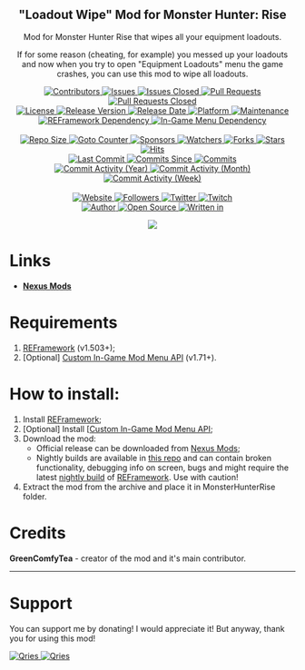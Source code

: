 <p align="center">
	<h2 align="center"><b>"Loadout Wipe" Mod for Monster Hunter: Rise</b></h2>
	<p align="center">Mod for Monster Hunter Rise that wipes all your equipment loadouts.</p>
   <p align="center">If for some reason (cheating, for example) you messed up your loadouts and now when you try to open "Equipment Loadouts" menu the game crashes, you can use this mod to wipe all loadouts.</p>
</p>

<p align="center">
	<a href="https://github.com/greencomfytea/mhr-loadout-wipe/graphs/contributors">
		<img alt="Contributors" src="https://custom-icon-badges.demolab.com/github/contributors/greencomfytea/mhr-loadout-wipe?logo=person-add" />
	</a>
	<a href="https://github.com/greencomfytea/mhr-loadout-wipe/issues">
		<img alt="Issues" src="https://custom-icon-badges.demolab.com/github/issues/greencomfytea/mhr-loadout-wipe?logo=issue-opened" />
	</a>
	<a href="https://github.com/greencomfytea/mhr-loadout-wipe/issues">
		<img alt="Issues Closed" src="https://custom-icon-badges.demolab.com/github/issues-closed/greencomfytea/mhr-loadout-wipe?logo=issue-closed" />
	</a>
	<a href="https://github.com/greencomfytea/mhr-loadout-wipe/pulls">
		<img alt="Pull Requests" src="https://custom-icon-badges.demolab.com/github/issues-pr/greencomfytea/mhr-loadout-wipe?logo=git-pull-request" />
	</a>
	<a href="https://github.com/greencomfytea/mhr-loadout-wipe/pulls">
		<img alt="Pull Requests Closed" src="https://custom-icon-badges.demolab.com/github/issues-pr-closed/greencomfytea/mhr-loadout-wipe?logo=git-pull-request-closed" />
	</a>
	<br>
	<a href="https://github.com/greencomfytea/mhr-loadout-wipe/blob/main/LICENSE">
		<img alt="License" src="https://custom-icon-badges.demolab.com/github/license/greencomfytea/mhr-loadout-wipe?logo=law" />
	</a>
	<a href="https://github.com/greencomfytea/mhr-loadout-wipe/releases">
		<img alt="Release Version" src="https://custom-icon-badges.demolab.com/github/v/release/greencomfytea/mhr-loadout-wipe?logo=tag" />
	</a>
	<a href="https://github.com/greencomfytea/mhr-loadout-wipe/releases">
		<img alt="Release Date" src="https://custom-icon-badges.demolab.com/github/release-date/greencomfytea/mhr-loadout-wipe?logo=clock" />
	</a>
	<a href="">
		<img alt="Platform" src="https://custom-icon-badges.demolab.com/badge/platform-win%20%7C%20linux%20%7C%20steam%20deck-blue?logo=device-desktop" />
	</a>
	<a href="">
		<img alt="Maintenance" src="https://custom-icon-badges.demolab.com/maintenance/yes/2023?logo=tools" />
	</a>
	<br>
	<a href="https://www.nexusmods.com/monsterhunterrise/mods/26">
		<img alt="REFramework Dependency" src="https://custom-icon-badges.demolab.com/badge/dependency-REFramework%20v1.503%2B-brightgreen?logo=package-dependencies" />
	</a>
   	<a href="https://www.nexusmods.com/monsterhunterrise/mods/1292">
		<img alt="In-Game Menu  Dependency" src="https://custom-icon-badges.demolab.com/badge/dependency-Custom%20In--Game%20Mod%20Menu%20API%20v1.71%2B-brightgreen?logo=package-dependencies" />
	</a>
	<br>
	<br>
	<a href="">
		<img alt="Repo Size" src="https://custom-icon-badges.demolab.com/github/repo-size/greencomfytea/mhr-loadout-wipe?logo=database" />
	</a>
	<a href="">
		<img alt="Goto Counter" src="https://custom-icon-badges.demolab.com/github/search/greencomfytea/mhr-loadout-wipe/goto?logo=git-compare" />
	</a>
	<a href="https://github.com/sponsors/greencomfytea">
		<img alt="Sponsors" src="https://custom-icon-badges.demolab.com/github/sponsors/greencomfytea?logo=heart" />
	</a>
	<a href="https://github.com/GreenComfyTea/mhr-loadout-wipe/watchers">
		<img alt="Watchers" src="https://custom-icon-badges.demolab.com/github/watchers/greencomfytea/mhr-loadout-wipe?logo=eye" />
	</a>
	<a href="https://github.com/greencomfytea/mhr-loadout-wipe/forks">
		<img alt="Forks" src="https://custom-icon-badges.demolab.com/github/forks/greencomfytea/mhr-loadout-wipe?logo=repo-forked" />
	</a>
	<a href="https://github.com/greencomfytea/mhr-loadout-wipe/stargazers">
		<img alt="Stars" src="https://custom-icon-badges.demolab.com/github/stars/greencomfytea/mhr-loadout-wipe?logo=star" />
	</a>
	<a href="https://github.com/greencomfytea/mhr-loadout-wipe/graphs/traffic">
		<img alt="Hits" src="https://custom-icon-badges.demolab.com/endpoint?url=https://hits.dwyl.com/greencomfytea/mhr-loadout-wipe.json?color=blue&logo=eye" />
	</a>
	<br>
	<a href="https://github.com/greencomfytea/mhr-loadout-wipe/commits/main">
		<img alt="Last Commit" src="https://custom-icon-badges.demolab.com/github/last-commit/greencomfytea/mhr-loadout-wipe?logo=git-commit" />
	</a>
	<a href="https://github.com/greencomfytea/mhr-loadout-wipe/commits/main">
		<img alt="Commits Since" src="https://custom-icon-badges.demolab.com/github/commits-since/greencomfytea/mhr-loadout-wipe/latest?logo=git-commit" />
	</a>
	<a href="https://github.com/greencomfytea/mhr-loadout-wipe/commits/main">
		<img alt="Commits" src="https://custom-icon-badges.demolab.com/github/commit-activity/t/greencomfytea/mhr-loadout-wipe?logo=git-commit" />
	</a>
	<br>
	<a href="https://github.com/greencomfytea/mhr-loadout-wipe/graphs/commit-activity">
		<img alt="Commit Activity (Year)" src="https://custom-icon-badges.demolab.com/github/commit-activity/y/greencomfytea/mhr-loadout-wipe?logo=pulse" />
	</a>
	<a href="https://github.com/greencomfytea/mhr-loadout-wipe/graphs/commit-activity">
		<img alt="Commit Activity (Month)" src="https://custom-icon-badges.demolab.com/github/commit-activity/m/greencomfytea/mhr-loadout-wipe?logo=pulse" />
	</a>
	<a href="https://github.com/greencomfytea/mhr-loadout-wipe/graphs/commit-activity">
		<img alt="Commit Activity (Week)" src="https://custom-icon-badges.demolab.com/github/commit-activity/w/greencomfytea/mhr-loadout-wipe?logo=pulse" />
	</a>
	<br>
	<br>
	<a href="https://www.nexusmods.com/monsterhunterrise/mods/812">
		<img alt="Website" src="https://custom-icon-badges.demolab.com/website?down_color=red&down_message=down&up_color=brightgreen&up_message=up&logo=link&url=https://www.nexusmods.com/monsterhunterrise/mods/812" />
	</a>
	<a href="https://github.com/greencomfytea?tab=followers">
		<img alt="Followers" src="https://custom-icon-badges.demolab.com/github/followers/greencomfytea?logo=people" />
	</a>
	<a href="https://twitter.com/greencomfytea">
		<img alt="Twitter" src="https://img.shields.io/twitter/follow/greencomfytea?logo=twitter" />
	</a>
	<a href="https://www.twitch.tv/greencomfytea">
		<img alt="Twitch" src="https://img.shields.io/twitch/status/greencomfytea?logo=twitch" />
	</a>
	<br>
	<a href="https://github.com/greencomfytea">
		<img alt="Author" src="https://custom-icon-badges.demolab.com/badge/author-GreenComfyTea-green?logo=person" />
	</a>
	<a href="https://github.com/topics/open-source">
		<img alt="Open Source" src="https://img.shields.io/badge/open%20source-%20yes-brightgreen?logo=openvpn" />
	</a>
	<a href="https://cursey.github.io/reframework-book/index.html#lua-scripting">
		<img alt="Written in" src="https://custom-icon-badges.demolab.com/badge/written in-lua-000080?logo=terminal" />
	</a>
</p>

<p align="center">
	<a>
		<img align="center" src="https://user-images.githubusercontent.com/30152047/184539453-c1ef09e7-8ed0-43b8-91f5-3d6ddb438ea9.png" />
	</a>
</p>

# Links
* **[Nexus Mods](https://www.nexusmods.com/monsterhunterrise/mods/812)**  

# Requirements
1. [REFramework](https://www.nexusmods.com/monsterhunterrise/mods/26) (v1.503+);
2. [Optional] [Custom In-Game Mod Menu API](https://www.nexusmods.com/monsterhunterrise/mods/1292) (v1.71+).

# How to install:
1. Install [REFramework](https://www.nexusmods.com/monsterhunterrise/mods/26);
1. [Optional] Install [[Custom In-Game Mod Menu API](https://www.nexusmods.com/monsterhunterrise/mods/1292);
3. Download the mod:
    * Official release can be downloaded from [Nexus Mods](https://www.nexusmods.com/monsterhunterrise/mods/812);
    * Nightly builds are available in [this repo](https://github.com/GreenComfyTea/MHR-Better-Matchmaking) and can contain broken functionality, debugging info on screen, bugs and might require the latest [nightly build](https://github.com/praydog/REFramework-nightly/releases) of [REFramework](https://www.nexusmods.com/monsterhunterrise/mods/26). Use with caution!
4. Extract the mod from the archive and place it in MonsterHunterRise folder.

# Credits
**GreenComfyTea** - creator of the mod and it's main contributor.
  
***
# Support

You can support me by donating! I would appreciate it! But anyway, thank you for using this mod!

 <a href="https://streamelements.com/greencomfytea/tip">
  <img alt="Qries" src="https://panels.twitch.tv/panel-48897356-image-c6155d48-b689-4240-875c-f3141355cb56">
</a>
<a href="https://ko-fi.com/greencomfytea">
  <img alt="Qries" src="https://panels.twitch.tv/panel-48897356-image-c2fcf835-87e4-408e-81e8-790789c7acbc">
</a>

